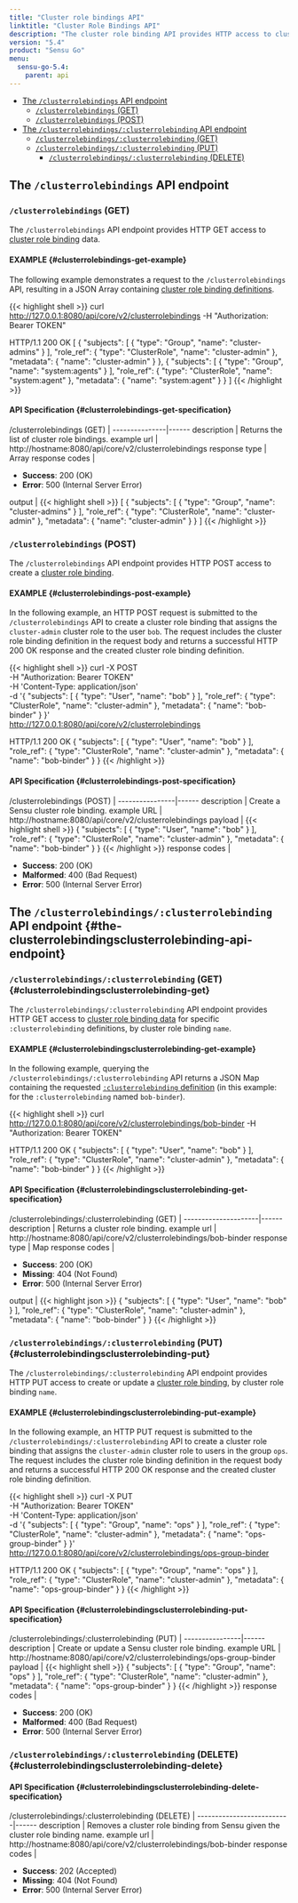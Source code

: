 ```yaml
---
title: "Cluster role bindings API"
linktitle: "Cluster Role Bindings API"
description: "The cluster role binding API provides HTTP access to cluster role binding data. Here’s a reference for the cluster role bindings API in Sensu Go, including examples for returning lists of cluster role bindings, creating Sensu cluster role bindings, and more. Read on for the full reference."
version: "5.4"
product: "Sensu Go"
menu:
  sensu-go-5.4:
    parent: api
---
```


- [The `/clusterrolebindings` API endpoint](#the-clusterrolebindings-api-endpoint)
	- [`/clusterrolebindings` (GET)](#clusterrolebindings-get)
	- [`/clusterrolebindings` (POST)](#clusterrolebindings-post)
- [The `/clusterrolebindings/:clusterrolebinding` API endpoint](#the-clusterrolebindingsclusterrolebinding-api-endpoint)
	- [`/clusterrolebindings/:clusterrolebinding` (GET)](#clusterrolebindingsclusterrolebinding-get)
  - [`/clusterrolebindings/:clusterrolebinding` (PUT)](#clusterrolebindingsclusterrolebinding-put)
	- [`/clusterrolebindings/:clusterrolebinding` (DELETE)](#clusterrolebindingsclusterrolebinding-delete)

## The `/clusterrolebindings` API endpoint

### `/clusterrolebindings` (GET)

The `/clusterrolebindings` API endpoint provides HTTP GET access to [cluster role binding][1] data.

#### EXAMPLE {#clusterrolebindings-get-example}

The following example demonstrates a request to the `/clusterrolebindings` API, resulting in
a JSON Array containing [cluster role binding definitions][1].

{{< highlight shell >}}
curl http://127.0.0.1:8080/api/core/v2/clusterrolebindings -H "Authorization: Bearer TOKEN"

HTTP/1.1 200 OK
[
  {
    "subjects": [
      {
        "type": "Group",
        "name": "cluster-admins"
      }
    ],
    "role_ref": {
      "type": "ClusterRole",
      "name": "cluster-admin"
    },
    "metadata": {
      "name": "cluster-admin"
    }
  },
  {
    "subjects": [
      {
        "type": "Group",
        "name": "system:agents"
      }
    ],
    "role_ref": {
      "type": "ClusterRole",
      "name": "system:agent"
    },
    "metadata": {
      "name": "system:agent"
    }
  }
]
{{< /highlight >}}

#### API Specification {#clusterrolebindings-get-specification}

/clusterrolebindings (GET)  | 
---------------|------
description    | Returns the list of cluster role bindings.
example url    | http://hostname:8080/api/core/v2/clusterrolebindings
response type  | Array
response codes | <ul><li>**Success**: 200 (OK)</li><li>**Error**: 500 (Internal Server Error)</li></ul>
output         | {{< highlight shell >}}
[
  {
    "subjects": [
      {
        "type": "Group",
        "name": "cluster-admins"
      }
    ],
    "role_ref": {
      "type": "ClusterRole",
      "name": "cluster-admin"
    },
    "metadata": {
      "name": "cluster-admin"
    }
  }
]
{{< /highlight >}}

### `/clusterrolebindings` (POST)

The `/clusterrolebindings` API endpoint provides HTTP POST access to create a [cluster role binding][1].

#### EXAMPLE {#clusterrolebindings-post-example}

In the following example, an HTTP POST request is submitted to the `/clusterrolebindings` API to create a cluster role binding that assigns the `cluster-admin` cluster role to the user `bob`.
The request includes the cluster role binding definition in the request body and returns a successful HTTP 200 OK response and the created cluster role binding definition.

{{< highlight shell >}}
curl -X POST \
-H "Authorization: Bearer TOKEN" \
-H 'Content-Type: application/json' \
-d '{
  "subjects": [
    {
      "type": "User",
      "name": "bob"
    }
  ],
  "role_ref": {
    "type": "ClusterRole",
    "name": "cluster-admin"
  },
  "metadata": {
    "name": "bob-binder"
  }
}' \
http://127.0.0.1:8080/api/core/v2/clusterrolebindings

HTTP/1.1 200 OK
{
  "subjects": [
    {
      "type": "User",
      "name": "bob"
    }
  ],
  "role_ref": {
    "type": "ClusterRole",
    "name": "cluster-admin"
  },
  "metadata": {
    "name": "bob-binder"
  }
}
{{< /highlight >}}

#### API Specification {#clusterrolebindings-post-specification}

/clusterrolebindings (POST) | 
----------------|------
description     | Create a Sensu cluster role binding.
example URL     | http://hostname:8080/api/core/v2/clusterrolebindings
payload         | {{< highlight shell >}}
{
  "subjects": [
    {
      "type": "User",
      "name": "bob"
    }
  ],
  "role_ref": {
    "type": "ClusterRole",
    "name": "cluster-admin"
  },
  "metadata": {
    "name": "bob-binder"
  }
}
{{< /highlight >}}
response codes  | <ul><li>**Success**: 200 (OK)</li><li>**Malformed**: 400 (Bad Request)</li><li>**Error**: 500 (Internal Server Error)</li></ul>

## The `/clusterrolebindings/:clusterrolebinding` API endpoint {#the-clusterrolebindingsclusterrolebinding-api-endpoint}

### `/clusterrolebindings/:clusterrolebinding` (GET) {#clusterrolebindingsclusterrolebinding-get}

The `/clusterrolebindings/:clusterrolebinding` API endpoint provides HTTP GET access to [cluster role binding data][1] for specific `:clusterrolebinding` definitions, by cluster role binding `name`.

#### EXAMPLE {#clusterrolebindingsclusterrolebinding-get-example}

In the following example, querying the `/clusterrolebindings/:clusterrolebinding` API returns a JSON Map
containing the requested [`:clusterrolebinding` definition][1] (in this example: for the `:clusterrolebinding` named
`bob-binder`).

{{< highlight shell >}}
curl http://127.0.0.1:8080/api/core/v2/clusterrolebindings/bob-binder -H "Authorization: Bearer TOKEN"

HTTP/1.1 200 OK
{
  "subjects": [
    {
      "type": "User",
      "name": "bob"
    }
  ],
  "role_ref": {
    "type": "ClusterRole",
    "name": "cluster-admin"
  },
  "metadata": {
    "name": "bob-binder"
  }
}
{{< /highlight >}}

#### API Specification {#clusterrolebindingsclusterrolebinding-get-specification}

/clusterrolebindings/:clusterrolebinding (GET) | 
---------------------|------
description          | Returns a cluster role binding.
example url          | http://hostname:8080/api/core/v2/clusterrolebindings/bob-binder
response type        | Map
response codes       | <ul><li>**Success**: 200 (OK)</li><li> **Missing**: 404 (Not Found)</li><li>**Error**: 500 (Internal Server Error)</li></ul>
output               | {{< highlight json >}}
{
  "subjects": [
    {
      "type": "User",
      "name": "bob"
    }
  ],
  "role_ref": {
    "type": "ClusterRole",
    "name": "cluster-admin"
  },
  "metadata": {
    "name": "bob-binder"
  }
}
{{< /highlight >}}

### `/clusterrolebindings/:clusterrolebinding` (PUT) {#clusterrolebindingsclusterrolebinding-put}

The `/clusterrolebindings/:clusterrolebinding` API endpoint provides HTTP PUT access to create or update a [cluster role binding][1], by cluster role binding `name`.

#### EXAMPLE {#clusterrolebindingsclusterrolebinding-put-example}

In the following example, an HTTP PUT request is submitted to the `/clusterrolebindings/:clusterrolebinding` API to create a cluster role binding that assigns the `cluster-admin` cluster role to users in the group `ops`.
The request includes the cluster role binding definition in the request body and returns a successful HTTP 200 OK response and the created cluster role binding definition.

{{< highlight shell >}}
curl -X PUT \
-H "Authorization: Bearer TOKEN" \
-H 'Content-Type: application/json' \
-d '{
  "subjects": [
    {
      "type": "Group",
      "name": "ops"
    }
  ],
  "role_ref": {
    "type": "ClusterRole",
    "name": "cluster-admin"
  },
  "metadata": {
    "name": "ops-group-binder"
  }
}' \
http://127.0.0.1:8080/api/core/v2/clusterrolebindings/ops-group-binder

HTTP/1.1 200 OK
{
  "subjects": [
    {
      "type": "Group",
      "name": "ops"
    }
  ],
  "role_ref": {
    "type": "ClusterRole",
    "name": "cluster-admin"
  },
  "metadata": {
    "name": "ops-group-binder"
  }
}
{{< /highlight >}}

#### API Specification {#clusterrolebindingsclusterrolebinding-put-specification}

/clusterrolebindings/:clusterrolebinding (PUT) | 
----------------|------
description     | Create or update a Sensu cluster role binding.
example URL     | http://hostname:8080/api/core/v2/clusterrolebindings/ops-group-binder
payload         | {{< highlight shell >}}
{
  "subjects": [
    {
      "type": "Group",
      "name": "ops"
    }
  ],
  "role_ref": {
    "type": "ClusterRole",
    "name": "cluster-admin"
  },
  "metadata": {
    "name": "ops-group-binder"
  }
}
{{< /highlight >}}
response codes  | <ul><li>**Success**: 200 (OK)</li><li>**Malformed**: 400 (Bad Request)</li><li>**Error**: 500 (Internal Server Error)</li></ul>

### `/clusterrolebindings/:clusterrolebinding` (DELETE) {#clusterrolebindingsclusterrolebinding-delete}

#### API Specification {#clusterrolebindingsclusterrolebinding-delete-specification}

/clusterrolebindings/:clusterrolebinding (DELETE) | 
--------------------------|------
description               | Removes a cluster role binding from Sensu given the cluster role binding name.
example url               | http://hostname:8080/api/core/v2/clusterrolebindings/bob-binder
response codes            | <ul><li>**Success**: 202 (Accepted)</li><li>**Missing**: 404 (Not Found)</li><li>**Error**: 500 (Internal Server Error)</li></ul>

[1]: ../../reference/rbac
